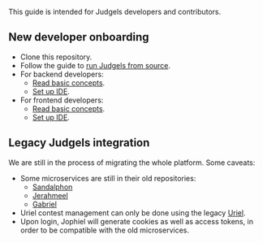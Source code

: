 This guide is intended for Judgels developers and contributors.

## New developer onboarding

- Clone this repository.
- Follow the guide to [run Judgels from source](https://github.com/ia-toki/judgels/wiki/Dev's-Guide:-Running-from-source).
- For backend developers:
  - [Read basic concepts](https://github.com/ia-toki/judgels/wiki/Dev's-Guide:-Backend-basic-concepts).
  - [Set up IDE](https://github.com/ia-toki/judgels/wiki/Dev's-Guide:-Setting-up-backend-IDE).
- For frontend developers:
  - [Read basic concepts](https://github.com/ia-toki/judgels/wiki/Dev's-Guide:-Frontend-basic-concepts).
  - [Set up IDE](https://github.com/ia-toki/judgels/wiki/Dev's-Guide:-Setting-up-frontend-IDE).

## Legacy Judgels integration

We are still in the process of migrating the whole platform. Some caveats:

- Some microservices are still in their old repositories:
  - [Sandalphon](https://github.com/judgels/sandalphon)
  - [Jerahmeel](https://github.com/judgels/jerahmeel)
  - [Gabriel](https://github.com/judgels/gabriel)
- Uriel contest management can only be done using the legacy [Uriel](https://github.com/judgels/uriel).
- Upon login, Jophiel will generate cookies as well as access tokens, in order to be compatible with the old microservices.
